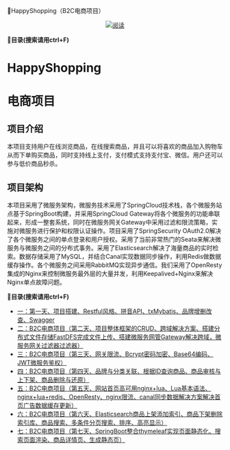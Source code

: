
:sparkling_heart:HappyShopping（B2C电商项目）

<p align="center">
  <a href="#目录"><img src="https://img.shields.io/badge/目录(善用搜索)-read-brightgreen.svg" alt="阅读"></a>
</p>


**<a name="目录">:notebook:目录(搜索请用ctrl+F)</a>**


# HappyShopping
# 电商项目

## 项目介绍
 本项目支持用户在线浏览商品，在线搜索商品，并且可以将喜欢的商品加入购物车从而下单购买商品，同时支持线上支付，支付模式支持支付宝、微信。用户还可以参与低价商品秒杀。
 
## 项目架构
本项目采用了微服务架构，微服务技术采用了SpringCloud技术栈，各个微服务站点基于SpringBoot构建，并采用SpringCloud Gateway将各个微服务的功能串联起来，形成一整套系统，同时在微服务网关Gateway中采用过滤和限流策略，实施对微服务进行保护和权限认证操作。项目采用了SpringSecurity OAuth2.0解决了各个微服务之间的单点登录和用户授权。采用了当前非常热门的Seata来解决微服务与微服务之间的分布式事务。采用了Elasticsearch解决了海量商品的实时检索。数据存储采用了MySQL，并结合Canal实现数据同步操作，利用Redis做数据缓存操作。各个微服务之间采用RabbitMQ实现异步通信。我们采用了OpenResty集成的Nginx来控制微服务最外层的大量并发，利用Keepalived+Nginx来解决Nginx单点故障问题。


**<a name="目录">:notebook:目录(搜索请用ctrl+F)</a>**

- [一：第一天、项目搭建、Restful风格、拼音API、txMybatis、品牌增删改查、Swagger](https://blog.csdn.net/qq_37883866/article/details/106416361)
- [二：B2C电商项目（第二天、项目整体框架的CRUD、跨域解决方案、搭建分布式文件存储FastDFS完成文件上传、搭建微服务网管Gateway解决跨域，微服务网关过滤器过滤器）](https://blog.csdn.net/qq_37883866/article/details/106434561)
- [三：B2C电商项目（第三天、网关限流、Bcrypt密码加密、Base64编码、JWT微服务鉴权）](https://blog.csdn.net/qq_37883866/article/details/106436937)
- [四：B2C电商项目（第四天、品牌与分类关联、根据ID查询商品、商品审核与上下架、商品删除与还原）](https://blog.csdn.net/qq_37883866/article/details/106459925)
- [五：B2C电商项目（第五天、网站首页高可用nginx+lua、Lua基本语法、nginx+lua+redis、OpenResty、nginx限流、canal同步数据解决方案解决首页广告数据缓存更新）](https://blog.csdn.net/qq_37883866/article/details/106471133)
- [六：B2C电商项目（第六天、Elasticsearch商品上架添加索引、商品下架删除索引库、商品搜索、多条件分页搜索、排序、高亮显示）](https://blog.csdn.net/qq_37883866/article/details/106519163)
- [七：B2C电商项目（第七天、SpringBoot整合thymeleaf实现页面静态化、搜索页面渲染、商品详情页、生成静态页）](https://blog.csdn.net/qq_37883866/article/details/106569341)


